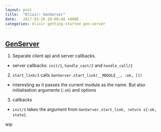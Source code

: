 ```yaml
---
layout: post
title:  "Elixir: GenServer"
date:   2017-03-26 20:00:48 +0000
categories: elixir getting-started gen-server
---
```


## [GenServer](http://elixir-lang.org/getting-started/mix-otp/genserver.html)
1. Separate client api and server callbacks.
  - server callbacks: `init/1`, `handle_cast/2` and `handle_call/2`
2. `start_link/3` calls `GenServer.start_link(__MODULE__, :ok, [])`
  - interesting as it passes the current module as the name. But also initialisation arguments (`:ok`) and options
3. callbacks
  - `init/1` takes the argument from `GenServer.start_link, return s{:ok, state}`.

  wip
